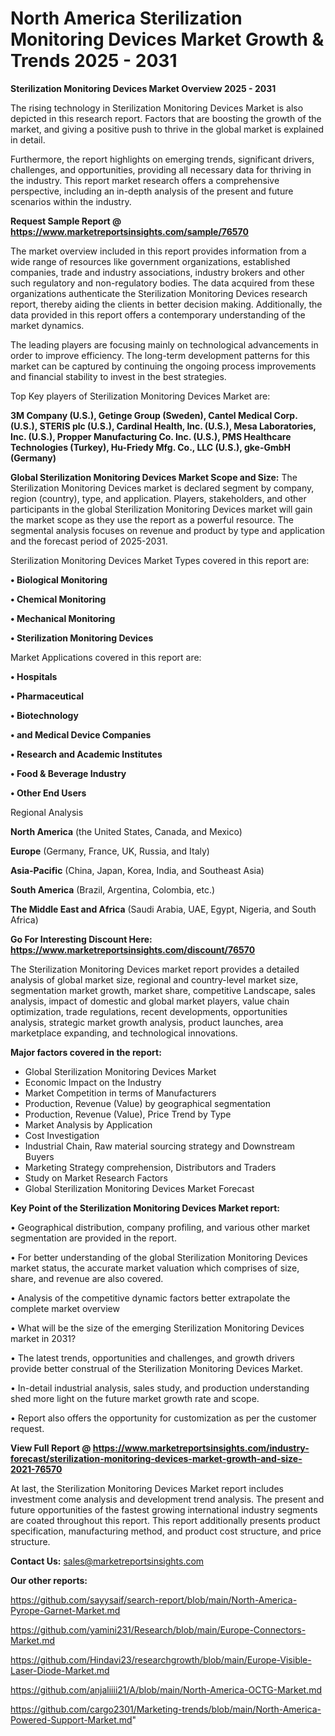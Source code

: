 # North America Sterilization Monitoring Devices Market Growth & Trends 2025 - 2031

<Strong> Sterilization Monitoring Devices Market Overview 2025 - 2031</strong>

The rising technology in Sterilization Monitoring Devices Market is also depicted in this research report. Factors that are boosting the growth of the market, and giving a positive push to thrive in the global market is explained in detail.

Furthermore, the report highlights on emerging trends, significant drivers, challenges, and opportunities, providing all necessary data for thriving in the industry. This report market research offers a comprehensive perspective, including an in-depth analysis of the present and future scenarios within the industry.

<strong>Request Sample Report @ <a href=https://www.marketreportsinsights.com/sample/76570>https://www.marketreportsinsights.com/sample/76570</a></strong>

The market overview included in this report provides information from a wide range of resources like government organizations, established companies, trade and industry associations, industry brokers and other such regulatory and non-regulatory bodies. The data acquired from these organizations authenticate the Sterilization Monitoring Devices research report, thereby aiding the clients in better decision making. Additionally, the data provided in this report offers a contemporary understanding of the market dynamics.

The leading players are focusing mainly on technological advancements in order to improve efficiency. The long-term development patterns for this market can be captured by continuing the ongoing process improvements and financial stability to invest in the best strategies.

Top Key players of Sterilization Monitoring Devices Market are:

<strong>3M Company (U.S.), Getinge Group (Sweden), Cantel Medical Corp. (U.S.), STERIS plc (U.S.), Cardinal Health, Inc. (U.S.), Mesa Laboratories, Inc. (U.S.), Propper Manufacturing Co. Inc. (U.S.), PMS Healthcare Technologies (Turkey), Hu-Friedy Mfg. Co., LLC (U.S.), gke-GmbH (Germany)</strong>

<strong><b>Global Sterilization Monitoring Devices Market Scope and Size:</b></strong>
The Sterilization Monitoring Devices market is declared segment by company, region (country), type, and application. Players, stakeholders, and other participants in the global Sterilization Monitoring Devices market will gain the market scope as they use the report as a powerful resource. The segmental analysis focuses on revenue and product by type and application and the forecast period of 2025-2031.

Sterilization Monitoring Devices Market Types covered in this report are:

<strong>• Biological Monitoring

• Chemical Monitoring

• Mechanical Monitoring

• Sterilization Monitoring Devices</strong>

Market Applications covered in this report are:

<strong>• Hospitals

• Pharmaceutical

• Biotechnology

• and Medical Device Companies

• Research and Academic Institutes

• Food & Beverage Industry

• Other End Users</strong> 

Regional Analysis

<strong>North America</strong> (the United States, Canada, and Mexico)

<strong>Europe</strong> (Germany, France, UK, Russia, and Italy)

<strong>Asia-Pacific</strong> (China, Japan, Korea, India, and Southeast Asia)

<strong>South America</strong> (Brazil, Argentina, Colombia, etc.)

<strong>The Middle East and Africa</strong> (Saudi Arabia, UAE, Egypt, Nigeria, and South Africa)

<strong>Go For Interesting Discount Here: <a href=https://www.marketreportsinsights.com/discount/76570>https://www.marketreportsinsights.com/discount/76570</a></strong>

The Sterilization Monitoring Devices market report provides a detailed analysis of global market size, regional and country-level market size, segmentation market growth, market share, competitive Landscape, sales analysis, impact of domestic and global market players, value chain optimization, trade regulations, recent developments, opportunities analysis, strategic market growth analysis, product launches, area marketplace expanding, and technological innovations.

<strong><b>Major factors covered in the report:</b></strong>
<ul>
  <li>Global Sterilization Monitoring Devices Market </li>
  <li>Economic Impact on the Industry</li>
  <li>Market Competition in terms of Manufacturers</li>
  <li>Production, Revenue (Value) by geographical segmentation</li>
  <li>Production, Revenue (Value), Price Trend by Type</li>
  <li>Market Analysis by Application</li>
  <li>Cost Investigation</li>
  <li>Industrial Chain, Raw material sourcing strategy and Downstream Buyers</li>
  <li>Marketing Strategy comprehension, Distributors and Traders</li>
  <li>Study on Market Research Factors</li>
  <li>Global Sterilization Monitoring Devices Market Forecast</li>
</ul>

<strong><b>Key Point of the Sterilization Monitoring Devices Market report:</b></strong>

• Geographical distribution, company profiling, and various other market segmentation are provided in the report.

• For better understanding of the global Sterilization Monitoring Devices market status, the accurate market valuation which comprises of size, share, and revenue are also covered.

• Analysis of the competitive dynamic factors better extrapolate the complete market overview

• What will be the size of the emerging Sterilization Monitoring Devices market in 2031?

• The latest trends, opportunities and challenges, and growth drivers provide better construal of the Sterilization Monitoring Devices Market.

• In-detail industrial analysis, sales study, and production understanding shed more light on the future market growth rate and scope.

• Report also offers the opportunity for customization as per the customer request.

<strong><b>View Full Report @ <a href=https://www.marketreportsinsights.com/industry-forecast/sterilization-monitoring-devices-market-growth-and-size-2021-76570>https://www.marketreportsinsights.com/industry-forecast/sterilization-monitoring-devices-market-growth-and-size-2021-76570</a></b></strong>


At last, the Sterilization Monitoring Devices Market report includes investment come analysis and development trend analysis. The present and future opportunities of the fastest growing international industry segments are coated throughout this report. This report additionally presents product specification, manufacturing method, and product cost structure, and price structure.

<strong>Contact Us:</strong>
sales@marketreportsinsights.com

<strong>Our other reports:</strong>

<a href=https://github.com/sayysaif/search-report/blob/main/North-America-Pyrope-Garnet-Market.md>https://github.com/sayysaif/search-report/blob/main/North-America-Pyrope-Garnet-Market.md</a>

<a href=https://github.com/yamini231/Research/blob/main/Europe-Connectors-Market.md>https://github.com/yamini231/Research/blob/main/Europe-Connectors-Market.md</a>

<a href=https://github.com/Hindavi23/researchgrowth/blob/main/Europe-Visible-Laser-Diode-Market.md>https://github.com/Hindavi23/researchgrowth/blob/main/Europe-Visible-Laser-Diode-Market.md</a>

<a href=https://github.com/anjaliiii21/A/blob/main/North-America-OCTG-Market.md>https://github.com/anjaliiii21/A/blob/main/North-America-OCTG-Market.md</a>

<a href=https://github.com/cargo2301/Marketing-trends/blob/main/North-America-Powered-Support-Market.md>https://github.com/cargo2301/Marketing-trends/blob/main/North-America-Powered-Support-Market.md</a>"
